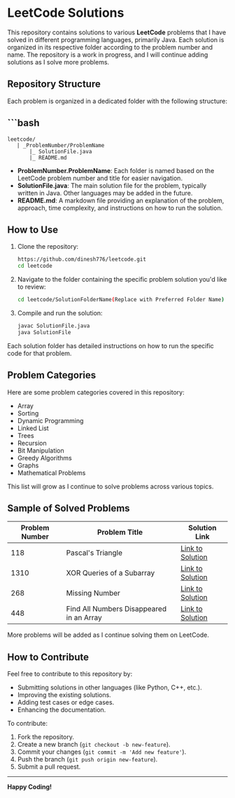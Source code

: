 # LeetCode Solutions

This repository contains solutions to various **LeetCode** problems that I have solved in different programming languages, primarily Java. Each solution is organized in its respective folder according to the problem number and name. The repository is a work in progress, and I will continue adding solutions as I solve more problems.

## Repository Structure

Each problem is organized in a dedicated folder with the following structure:

## ```bash
    leetcode/
       | _ProblemNumber/ProblemName
           |_ SolutionFile.java
           |_ README.md


- **ProblemNumber.ProblemName**: Each folder is named based on the LeetCode problem number and title for easier navigation.
- **SolutionFile.java**: The main solution file for the problem, typically written in Java. Other languages may be added in the future.
- **README.md**: A markdown file providing an explanation of the problem, approach, time complexity, and instructions on how to run the solution.

## How to Use

1. Clone the repository:
   ```bash
   https://github.com/dinesh776/leetcode.git
   cd leetcode
2. Navigate to the folder containing the specific problem solution you'd like to review:
    ```bash
    cd leetcode/SolutionFolderName(Replace with Preferred Folder Name)
3. Compile and run the solution:
    ```bash
   javac SolutionFile.java
    java SolutionFile

Each solution folder has detailed instructions on how to run the specific code for that problem.

## Problem Categories

Here are some problem categories covered in this repository:

- Array
- Sorting
- Dynamic Programming
- Linked List
- Trees
- Recursion
- Bit Manipulation
- Greedy Algorithms
- Graphs
- Mathematical Problems

This list will grow as I continue to solve problems across various topics.

## Sample of Solved Problems

| Problem Number | Problem Title                            | Solution Link                                                                                               |
|----------------|------------------------------------------|-------------------------------------------------------------------------------------------------------------|
| 118            | Pascal's Triangle                        | [Link to Solution](https://github.com/dinesh776/leetcode/tree/main/_118/PascalsTriangle)                    |
| 1310           | XOR Queries of a Subarray                | [Link to Solution](https://github.com/dinesh776/leetcode/tree/main/_1310/XORQueriesOfaSubarray)             |
| 268            | Missing Number                           | [Link to Solution](https://github.com/dinesh776/leetcode/tree/main/_268/MissingNumber)                      |
| 448            | Find All Numbers Disappeared in an Array | [Link to Solution](https://github.com/dinesh776/leetcode/tree/main/_448/FindAllNumbersDisappearedinanArray) |

More problems will be added as I continue solving them on LeetCode.

## How to Contribute

Feel free to contribute to this repository by:

- Submitting solutions in other languages (like Python, C++, etc.).
- Improving the existing solutions.
- Adding test cases or edge cases.
- Enhancing the documentation.

To contribute:

1. Fork the repository.
2. Create a new branch (`git checkout -b new-feature`).
3. Commit your changes (`git commit -m 'Add new feature'`).
4. Push the branch (`git push origin new-feature`).
5. Submit a pull request.


---

**Happy Coding!**
